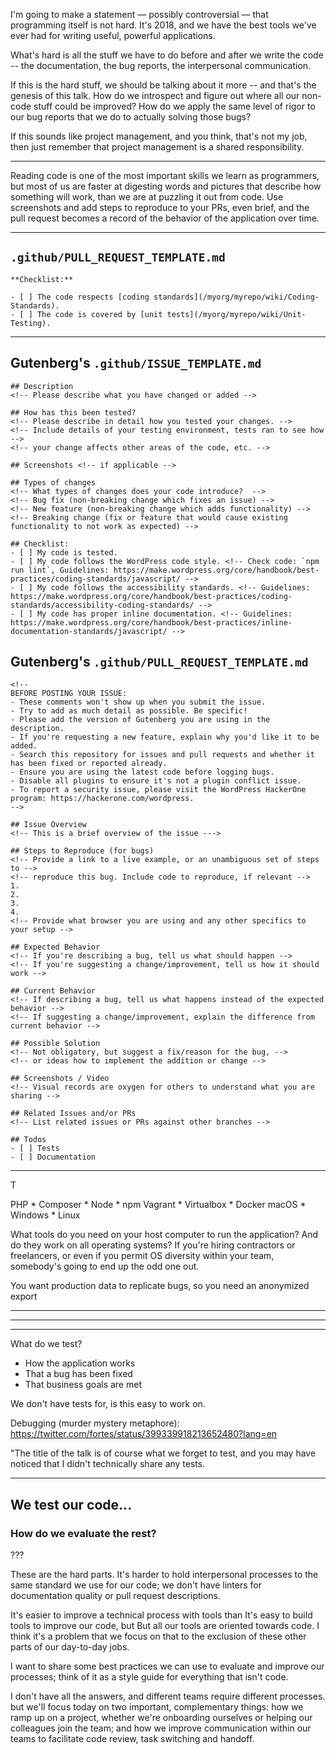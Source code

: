 

I'm going to make a statement — possibly controversial — that programming itself is not hard. It's 2018, and we have the best tools we've ever had for writing useful, powerful applications.

What's hard is all the stuff we have to do before and after we write the code -- the documentation, the bug reports, the interpersonal communication.

If this is the hard stuff, we should be talking about it more -- and that's the genesis of this talk. How do we introspect and figure out where all our non-code stuff could be improved? How do we apply the same level of rigor to our bug reports that we do to actually solving those bugs?

If this sounds like project management, and you think, that's not my job, then just remember that project management is a shared responsibility.

---

Reading code is one of the most important skills we learn as programmers, but most of us are faster at digesting words and pictures that describe how something will work, than we are at puzzling it out from code.
Use screenshots and add steps to reproduce to your PRs, even brief, and the pull request becomes a record of the behavior of the application over time.

---

## `.github/PULL_REQUEST_TEMPLATE.md`

```
**Checklist:**

- [ ] The code respects [coding standards](/myorg/myrepo/wiki/Coding-Standards).
- [ ] The code is covered by [unit tests](/myorg/myrepo/wiki/Unit-Testing).
```

---
## Gutenberg's `.github/ISSUE_TEMPLATE.md`
```
## Description
<!-- Please describe what you have changed or added -->

## How has this been tested?
<!-- Please describe in detail how you tested your changes. -->
<!-- Include details of your testing environment, tests ran to see how -->
<!-- your change affects other areas of the code, etc. -->

## Screenshots <!-- if applicable -->

## Types of changes
<!-- What types of changes does your code introduce?  -->
<!-- Bug fix (non-breaking change which fixes an issue) -->
<!-- New feature (non-breaking change which adds functionality) -->
<!-- Breaking change (fix or feature that would cause existing functionality to not work as expected) -->

## Checklist:
- [ ] My code is tested.
- [ ] My code follows the WordPress code style. <!-- Check code: `npm run lint`, Guidelines: https://make.wordpress.org/core/handbook/best-practices/coding-standards/javascript/ -->
- [ ] My code follows the accessibility standards. <!-- Guidelines: https://make.wordpress.org/core/handbook/best-practices/coding-standards/accessibility-coding-standards/ -->
- [ ] My code has proper inline documentation. <!-- Guidelines: https://make.wordpress.org/core/handbook/best-practices/inline-documentation-standards/javascript/ -->
```

## Gutenberg's `.github/PULL_REQUEST_TEMPLATE.md`
```
<!--
BEFORE POSTING YOUR ISSUE:
- These comments won't show up when you submit the issue.
- Try to add as much detail as possible. Be specific!
- Please add the version of Gutenberg you are using in the description.
- If you're requesting a new feature, explain why you'd like it to be added.
- Search this repository for issues and pull requests and whether it has been fixed or reported already.
- Ensure you are using the latest code before logging bugs.
- Disable all plugins to ensure it's not a plugin conflict issue.
- To report a security issue, please visit the WordPress HackerOne program: https://hackerone.com/wordpress.
-->

## Issue Overview
<!-- This is a brief overview of the issue --->

## Steps to Reproduce (for bugs)
<!-- Provide a link to a live example, or an unambiguous set of steps to -->
<!-- reproduce this bug. Include code to reproduce, if relevant -->
1.
2.
3.
4.
<!-- Provide what browser you are using and any other specifics to your setup -->

## Expected Behavior
<!-- If you're describing a bug, tell us what should happen -->
<!-- If you're suggesting a change/improvement, tell us how it should work -->

## Current Behavior
<!-- If describing a bug, tell us what happens instead of the expected behavior -->
<!-- If suggesting a change/improvement, explain the difference from current behavior -->

## Possible Solution
<!-- Not obligatory, but suggest a fix/reason for the bug, -->
<!-- or ideas how to implement the addition or change -->

## Screenshots / Video
<!-- Visual records are oxygen for others to understand what you are sharing -->

## Related Issues and/or PRs
<!-- List related issues or PRs against other branches -->

## Todos
- [ ] Tests
- [ ] Documentation

```

---

T

PHP * Composer * Node * npm
Vagrant * Virtualbox * Docker
macOS * Windows * Linux

What tools do you need on your host computer to run the application? And do they work on all operating systems? If you're hiring contractors or freelancers, or even if you permit OS diversity within your team, somebody's going to end up the odd one out.


You want production data to replicate bugs, so you need an anonymized export


---

---


---

What do we test?

- How the application works
- That a bug has been fixed
- That business goals are met

We don't have tests for, is this easy to work on.

Debugging (murder mystery metaphore): https://twitter.com/fortes/status/399339918213652480?lang=en




"The title of the talk is of course what we forget to test, and you may have noticed that I didn't technically share any tests.



---

## We test our code...
### How do we evaluate the rest?

???

These are the hard parts. It's harder to hold interpersonal processes to the same standard we use for our code; we don't have linters for documentation quality or pull request descriptions.

It's easier to improve a technical process with tools than 
It's easy to build tools to improve our code, but But all our tools are oriented towards code. I think it's a problem that we focus on that to the exclusion of these other parts of our day-to-day jobs.

I want to share some best practices we can use to evaluate and improve our processes; think of it as a style guide for everything that isn't code.

I don't have all the answers, and different teams require different processes. but we'll focus today on two important, complementary things: how we ramp up on a project, whether we're onboarding ourselves or helping our colleagues join the team; and how we improve communication within our teams to facilitate code review, task switching and handoff.
